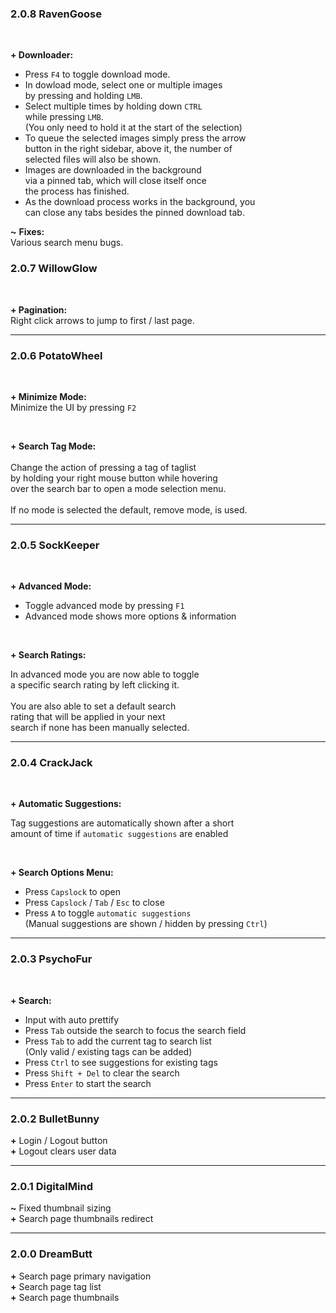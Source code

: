 
### 2.0.8 RavenGoose
<br>

**+ Downloader:**<br>
   - Press `F4` to toggle download mode.
   - In dowload mode, select one or multiple images<br>
   by pressing and holding `LMB`.
   - Select multiple times by holding down `CTRL`<br>
   while pressing `LMB`.<br>
   (You only need to hold it at the start of the selection)
   - To queue the selected images simply press the arrow<br>
   button in the right sidebar, above it, the number of<br>
   selected files will also be shown.
   - Images are downloaded in the background<br>
   via a pinned tab, which will close itself once<br>
   the process has finished.
   - As the download process works in the background, you<br>
   can close any tabs besides the pinned download tab.

**~** **Fixes:**<br>
   Various search menu bugs.



### 2.0.7 WillowGlow
<br>

**+ Pagination:**<br>
   Right click arrows to jump to first / last page.


---

### 2.0.6 PotatoWheel
<br>

**+ Minimize Mode:**<br>
   Minimize the UI by pressing `F2`

<br>

**+ Search Tag Mode:**<br>
<br>
   Change the action of pressing a tag of taglist<br>
   by holding your right mouse button while hovering<br>
   over the search bar to open a mode selection menu.<br>
<br>
   If no mode is selected the default, remove mode, is used.

---

### 2.0.5 SockKeeper
<br>

**+ Advanced Mode:**
   - Toggle advanced mode by pressing `F1`<br>
   - Advanced mode shows more options & information

<br>

**+ Search Ratings:**

   In advanced mode you are now able to toggle<br>
   a specific search rating by left clicking it.<br>
   <br>
   You are also able to set a default search<br>
   rating that will be applied in your next<br>
   search if none has been manually selected.<br>


---

### 2.0.4 CrackJack
<br>

**+ Automatic Suggestions:**

   Tag suggestions are automatically shown after a short<br>
   amount of time if `automatic suggestions` are enabled

<br>

**+ Search Options Menu:**
   - Press `Capslock` to open
   - Press `Capslock` / `Tab` / `Esc` to close
   - Press `A` to toggle `automatic suggestions`<br>
     (Manual suggestions are shown / hidden by pressing `Ctrl`)

---

### 2.0.3 PsychoFur
<br>

**+ Search:**
   - Input with auto prettify
   - Press `Tab` outside the search to focus the search field
   - Press `Tab` to add the current tag to search list<br>
     (Only valid / existing tags can be added)
   - Press `Ctrl` to see suggestions for existing tags
   - Press `Shift + Del` to clear the search
   - Press `Enter` to start the search

---

### 2.0.2 BulletBunny
**+** Login / Logout button<br>
**+** Logout clears user data

---

### 2.0.1 DigitalMind
**~** Fixed thumbnail sizing<br>
**+** Search page thumbnails redirect

---

### 2.0.0 DreamButt
**+** Search page primary navigation<br>
**+** Search page tag list<br>
**+** Search page thumbnails<br>
